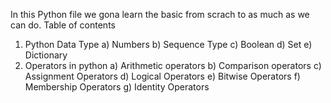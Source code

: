 In this Python file we gona learn the basic from scrach to as much as we can do.
Table of contents
   1. Python Data Type
      a) Numbers
      b) Sequence Type
      c) Boolean
      d) Set
      e) Dictionary
   2. Operators in python
      a) Arithmetic operators
      b) Comparison operators
      c) Assignment Operators
      d) Logical Operators
      e) Bitwise Operators
      f) Membership Operators
      g) Identity Operators
